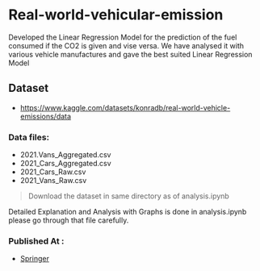 # Real-world-vehicular-emission
Developed the Linear Regression Model for the prediction of the fuel consumed if the CO2 is given and vise versa. We have analysed it with various vehicle manufactures and gave the best suited Linear Regression Model

## Dataset
- https://www.kaggle.com/datasets/konradb/real-world-vehicle-emissions/data

### Data files:
- 2021.Vans_Aggregated.csv
- 2021_Cars_Aggregated.csv
- 2021_Cars_Raw.csv
- 2021_Vans_Raw.csv

> Download the dataset in same directory as of analysis.ipynb

Detailed Explanation and Analysis with Graphs is done in analysis.ipynb please go through that file carefully.

### Published At :
- [Springer](https://link.springer.com/chapter/10.1007/978-3-031-83793-7_7)
